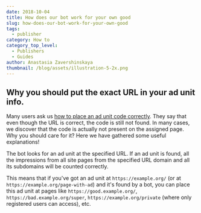 ```yaml
---
date: 2018-10-04
title: How does our bot work for your own good
slug: how-does-our-bot-work-for-your-own-good
tags:
  - publisher
category: How to
category_top_level:
  - Publishers
  - Guides
author: Anastasia Zavershinskaya
thumbnail: /blog/assets/illustration-5-2x.png
---
```

## Why you should put the exact URL in your ad unit info.

Many users ask us [how to place an ad unit code correctly](https://a-ads.com/blog/2019-06-17-how-to-place-an-ad-unit-code-correctly/). They say that even though the URL is correct, the code is still not found. In many cases, we discover that the code is actually not present on the assigned page. Why you should care for it? Here we have gathered some useful explanations!

The bot looks for an ad unit at the specified URL. If an ad unit is found, all the impressions from all site pages from the specified URL domain and all its subdomains will be counted correctly. 

This means that if you've got an ad unit at `https://example.org/` (or at `https://example.org/page-with-ad`) and it's found by a bot, you can place this ad unit at pages like `https://good.example.org/`, `https://bad.example.org/super`, `https://example.org/private` (where only registered users can access), etc.